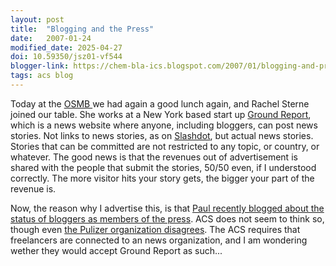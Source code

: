 ```yaml
---
layout: post
title:  "Blogging and the Press"
date:   2007-01-24
modified_date: 2025-04-27
doi: 10.59350/jsz01-vf544
blogger-link: https://chem-bla-ics.blogspot.com/2007/01/blogging-and-press.html
tags: acs blog
---
```


Today at the [OSMB <i class="fa-solid fa-recycle fa-xs"></i>](https://chem-bla-ics.linkedchemistry.info/2007/01/24/osmb2007-day-1-venture-capital.html) we had again a good
lunch again, and Rachel Sterne joined our table. She works at a New York based start up
[Ground Report](http://groundreport.com/articles.php?id=274), which is a news website where anyone, including bloggers,
can post news stories. Not links to news stories, as on [Slashdot](http://slashdot.org/), but actual news stories.
Stories that can be committed are not restricted to any topic, or country, or whatever. The good news is that the
revenues out of advertisement is shared with the people that submit the stories, 50/50 even, if I understood correctly.
The more visitor hits your story gets, the bigger your part of the revenue is.

Now, the reason why I advertise this, is that [Paul recently blogged about the status of bloggers as members of the
press](http://blog.chembark.com/2007/01/22/blogging-creds/). ACS does not seem to think so, though even
[the Pulizer organization disagrees](http://www.pulitzer.org/resources/onlinerel.html). The ACS requires that
freelancers are connected to an news organization, and I am wondering wether they would accept Ground Report as such...
